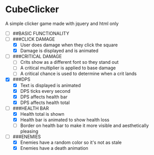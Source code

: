 # CubeClicker
A simple clicker game made with jquery and html only

- [ ] ##BASIC FUNCTIONALITY
 - [ ] ###CLICK DAMAGE
   - [x] User does damage when they click the square
   - [x] Damage is displayed and is animated
 - [ ] ###CRITICAL DAMAGE
   - [ ] Crits show as a different font so they stand out
   - [ ] A critical multiplier is applied to base damage
   - [ ] A critical chance is used to determine when a crit lands
 - [x] ###DPS
   - [x] Text is displayed is animated
   - [x] DPS ticks every second
   - [x] DPS affects health bar
   - [x] DPS affects health total
 - [ ] ###HEALTH BAR
   - [x] Health total is shown
   - [x] Health bar is animated to show health loss
   - [ ] Border on health bar to make it more visible and aesthetically pleasing
 - [ ] ###ENEMIES
   - [x] Enemies have a random color so it's not as stale
   - [x] Enemies have a death animation
